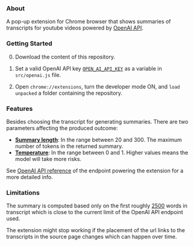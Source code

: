 ### About

A pop-up extension for Chrome browser that shows summaries of transcripts for youtube videos powered by [OpenAI API](https://beta.openai.com/examples/default-tldr-summary).

### Getting Started

0. Download the content of this repository.

1. Set a valid OpenAI API key [`OPEN_AI_API_KEY`](https://github.com/rfulekjames/youtube-transcripts-summary/blob/353f6c0cb0d417159f4e2d348343945f98f7a0df/src/openai.js#L5) as a variable in `src/openai.js` file.

2. Open `chrome://extensions`, turn the developer mode ON, and  `load unpacked` a folder containing the repository.

### Features

Besides choosing the transcript for generating summaries. There are two parameters affecting the produced outcome:
- **[Summary length](https://beta.openai.com/docs/api-reference/completions/create#completions/create-max_tokens)**: In the range between 20 and 300.  The maximum number of tokens in the returned summary.
- **[Temperature](https://beta.openai.com/docs/api-reference/completions/create#completions/create-temperature)**:  In the range between 0 and 1. Higher values means the model will take more risks. 

See [OpenAI API reference](https://beta.openai.com/examples/default-tldr-summary) of the endpoint powering the extension for a more detailed info.

### Limitations

The summary is computed based only on the first roughly  [2500](https://github.com/rfulekjames/youtube-transcripts-summary/blob/353f6c0cb0d417159f4e2d348343945f98f7a0df/src/openai.js#L7) words in transcript which is close to the current 
limit of the OpenAI API endpoint used.

The extension might stop working if the placement of the url links to the transcripts in the source page changes which can happen over time.
